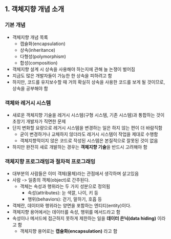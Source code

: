 ## 1. 객체지향 개념 소개
### 기본 개념
  - 객체지향 개념 목록
    - 캡슐화(encapsulation)
    - 상속(inheritance)
    - 다형성(polymorphism)
    - 합성(composition)
  - 객체지향 설계 시 상속을 사용해야 하는지에 관해 늘 논쟁이 벌어짐
  - 지금도 많은 개발자들이 가능한 한 상속을 피하려고 함
  - 하지만, 코드를 유지보수할 때 거의 확실히 상속을 사용한 코드를 보게 될 것이므로, 상속을 공부해야 함
  
### 객체와 레거시 시스템
  - 새로운 객체지향 기술을 레거시 시스템(구형 시스템, 기존 시스템)과 통합하는 것이 초창기 개발자가 직면한 문제
  - 단지 변화할 요량으로 레거시 시스템을 변경하는 일은 하지 않는 편이 더 바람직함
    - 굳이 변경하거나 교체하지 않더라도 레거시 시스템이 작업을 제대로 수행함
    - 객체지향적이지 않은 코드로 작성된 시스템은 본질적으로 잘못된 것이 없음
  - 하지만 완전히 새로 개발하는 경우는 **객체지향 기술**을 반드시 고려해야 함
  
### 객체지향 프로그래밍과 절차적 프로그래밍
  - 대부분의 사람들은 이미 객체(물체)라는 관점에서 생각하며 살고있음
  - 사람 -> 일종의 객체(object)로 간주된다.
    - 객체는 속성과 행위라는 두 가지 성분으로 정의됨
      - 속성(attributes): 눈 색깔, 나이, 키 등
      - 행위(behaviors): 걷기, 말하기, 호흡 등
  - 객체란, 데이터와 행위라는 양면을 포함하는 엔티티(entity)이다.
  - 객체지향 용어에서는 데이터를 속성, 행위를 메서드라고 함
  - 속성이나 메서드에 접근하지 못하게 제한하는 일을 **데이터 은닉(data hiding)** 이라고 함
    - 객체지향 용어로는 **캡슐화(encapsulation)** 라고 함
